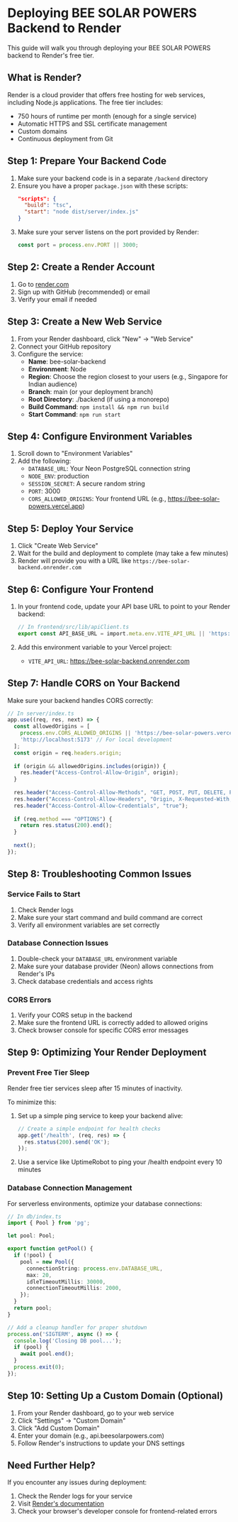 # Deploying BEE SOLAR POWERS Backend to Render

This guide will walk you through deploying your BEE SOLAR POWERS backend to Render's free tier.

## What is Render?

Render is a cloud provider that offers free hosting for web services, including Node.js applications. The free tier includes:
- 750 hours of runtime per month (enough for a single service)
- Automatic HTTPS and SSL certificate management
- Custom domains
- Continuous deployment from Git

## Step 1: Prepare Your Backend Code

1. Make sure your backend code is in a separate `/backend` directory
2. Ensure you have a proper `package.json` with these scripts:
   ```json
   "scripts": {
     "build": "tsc",
     "start": "node dist/server/index.js"
   }
   ```
3. Make sure your server listens on the port provided by Render:
   ```typescript
   const port = process.env.PORT || 3000;
   ```

## Step 2: Create a Render Account

1. Go to [render.com](https://render.com)
2. Sign up with GitHub (recommended) or email
3. Verify your email if needed

## Step 3: Create a New Web Service

1. From your Render dashboard, click "New" → "Web Service"
2. Connect your GitHub repository
3. Configure the service:
   - **Name**: bee-solar-backend
   - **Environment**: Node
   - **Region**: Choose the region closest to your users (e.g., Singapore for Indian audience)
   - **Branch**: main (or your deployment branch)
   - **Root Directory**: ./backend (if using a monorepo)
   - **Build Command**: `npm install && npm run build`
   - **Start Command**: `npm run start`

## Step 4: Configure Environment Variables

1. Scroll down to "Environment Variables"
2. Add the following:
   - `DATABASE_URL`: Your Neon PostgreSQL connection string
   - `NODE_ENV`: production
   - `SESSION_SECRET`: A secure random string
   - `PORT`: 3000
   - `CORS_ALLOWED_ORIGINS`: Your frontend URL (e.g., https://bee-solar-powers.vercel.app)

## Step 5: Deploy Your Service

1. Click "Create Web Service"
2. Wait for the build and deployment to complete (may take a few minutes)
3. Render will provide you with a URL like `https://bee-solar-backend.onrender.com`

## Step 6: Configure Your Frontend

1. In your frontend code, update your API base URL to point to your Render backend:
   ```typescript
   // In frontend/src/lib/apiClient.ts
   export const API_BASE_URL = import.meta.env.VITE_API_URL || 'https://bee-solar-backend.onrender.com';
   ```

2. Add this environment variable to your Vercel project:
   - `VITE_API_URL`: https://bee-solar-backend.onrender.com

## Step 7: Handle CORS on Your Backend

Make sure your backend handles CORS correctly:

```typescript
// In server/index.ts
app.use((req, res, next) => {
  const allowedOrigins = [
    process.env.CORS_ALLOWED_ORIGINS || 'https://bee-solar-powers.vercel.app',
    'http://localhost:5173' // For local development
  ];
  const origin = req.headers.origin;
  
  if (origin && allowedOrigins.includes(origin)) {
    res.header("Access-Control-Allow-Origin", origin);
  }
  
  res.header("Access-Control-Allow-Methods", "GET, POST, PUT, DELETE, PATCH");
  res.header("Access-Control-Allow-Headers", "Origin, X-Requested-With, Content-Type, Accept, Authorization");
  res.header("Access-Control-Allow-Credentials", "true");
  
  if (req.method === "OPTIONS") {
    return res.status(200).end();
  }
  
  next();
});
```

## Step 8: Troubleshooting Common Issues

### Service Fails to Start
1. Check Render logs
2. Make sure your start command and build command are correct
3. Verify all environment variables are set correctly

### Database Connection Issues
1. Double-check your `DATABASE_URL` environment variable
2. Make sure your database provider (Neon) allows connections from Render's IPs
3. Check database credentials and access rights

### CORS Errors
1. Verify your CORS setup in the backend
2. Make sure the frontend URL is correctly added to allowed origins
3. Check browser console for specific CORS error messages

## Step 9: Optimizing Your Render Deployment

### Prevent Free Tier Sleep
Render free tier services sleep after 15 minutes of inactivity.

To minimize this:
1. Set up a simple ping service to keep your backend alive:
   ```typescript
   // Create a simple endpoint for health checks
   app.get('/health', (req, res) => {
     res.status(200).send('OK');
   });
   ```

2. Use a service like UptimeRobot to ping your /health endpoint every 10 minutes

### Database Connection Management
For serverless environments, optimize your database connections:

```typescript
// In db/index.ts
import { Pool } from 'pg';

let pool: Pool;

export function getPool() {
  if (!pool) {
    pool = new Pool({
      connectionString: process.env.DATABASE_URL,
      max: 20,
      idleTimeoutMillis: 30000,
      connectionTimeoutMillis: 2000,
    });
  }
  return pool;
}

// Add a cleanup handler for proper shutdown
process.on('SIGTERM', async () => {
  console.log('Closing DB pool...');
  if (pool) {
    await pool.end();
  }
  process.exit(0);
});
```

## Step 10: Setting Up a Custom Domain (Optional)

1. From your Render dashboard, go to your web service
2. Click "Settings" → "Custom Domain"
3. Click "Add Custom Domain"
4. Enter your domain (e.g., api.beesolarpowers.com)
5. Follow Render's instructions to update your DNS settings

## Need Further Help?

If you encounter any issues during deployment:

1. Check the Render logs for your service
2. Visit [Render's documentation](https://render.com/docs)
3. Check your browser's developer console for frontend-related errors
